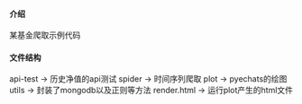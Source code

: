 
#### 介绍
某基金爬取示例代码

#### 文件结构
api-test -> 历史净值的api测试
spider -> 时间序列爬取
plot -> pyechats的绘图
utils -> 封装了mongodb以及正则等方法
render.html -> 运行plot产生的html文件